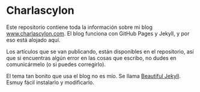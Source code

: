 # Charlascylon

Este repositorio contiene toda la información sobre mi blog www.charlascylon.com. El blog funciona con GitHub Pages y Jekyll, y por eso está alojado aquí.

Los artículos que se van publicando, están disponibles en el repositorio, así que si encuentras algún error en las cosas que escribo, no dudes en comunicármelo (o si puedes corregirlo).

El tema tan bonito que usa el blog no es mío. Se llama [Beautiful Jekyll](http://deanattali.com/beautiful-jekyll). Esmuy fácil instalarlo y modificarlo.

